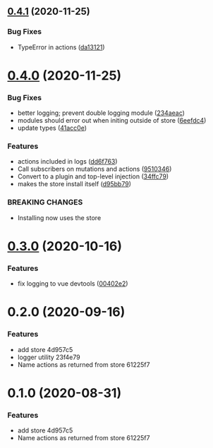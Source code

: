 ## [0.4.1](https://github.com/Jexordexan/vune/compare/v0.4.0...v0.4.1) (2020-11-25)


### Bug Fixes

* TypeError in actions ([da13121](https://github.com/Jexordexan/vune/commit/da13121669a35e76c61427131b1ff4858df49f36))



# [0.4.0](https://github.com/Jexordexan/vune/compare/v0.3.0...v0.4.0) (2020-11-25)


### Bug Fixes

* better logging; prevent double logging module ([234aeac](https://github.com/Jexordexan/vune/commit/234aeac60da020c2bd0b5a1791af3496545b73b0))
* modules should error out when initing outside of store ([6eefdc4](https://github.com/Jexordexan/vune/commit/6eefdc49670dfb4ce5cdd7ca05d934caabb2072e))
* update types ([41acc0e](https://github.com/Jexordexan/vune/commit/41acc0e46027ac7df27feb0f2c21b52145d131bb))


### Features

* actions included in logs ([dd6f763](https://github.com/Jexordexan/vune/commit/dd6f76395785f511c52b3380e762811e6c13e9d4))
* Call subscribers on mutations and actions ([9510346](https://github.com/Jexordexan/vune/commit/95103465d6381edd84de4826d3865776cadac073))
* Convert to a plugin and top-level injection ([34ffc79](https://github.com/Jexordexan/vune/commit/34ffc79b52a00cdeda043c203958fd35e6ae5a92))
* makes the store install itself ([d95bb79](https://github.com/Jexordexan/vune/commit/d95bb79c3de8cb3a4872ce78446b06802c24e8bf))


### BREAKING CHANGES

* Installing now uses the store



# [0.3.0](https://github.com/Jexordexan/vune/compare/v0.2.0...v0.3.0) (2020-10-16)


### Features

* fix logging to vue devtools ([00402e2](https://github.com/Jexordexan/vune/commit/00402e295248fc3a843593f341db9a07ddf16d30))



# 0.2.0 (2020-09-16)


### Features

* add store 4d957c5
* logger utility 23f4e79
* Name actions as returned from store 61225f7



# 0.1.0 (2020-08-31)

### Features

- add store 4d957c5
- Name actions as returned from store 61225f7
